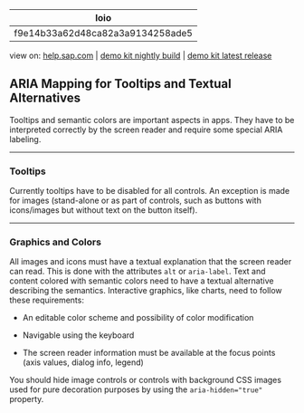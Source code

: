 | loio |
| -----|
| f9e14b33a62d48ca82a3a9134258ade5 |

<div id="loio">

view on: [help.sap.com](https://help.sap.com/viewer/DRAFT/3237636b137e43519a20ad5513c49ccb/latest/en-US/f9e14b33a62d48ca82a3a9134258ade5.html) | [demo kit nightly build](https://openui5nightly.hana.ondemand.com/#/topic/f9e14b33a62d48ca82a3a9134258ade5) | [demo kit latest release](https://openui5.hana.ondemand.com/#/topic/f9e14b33a62d48ca82a3a9134258ade5)</div>
<!-- loiof9e14b33a62d48ca82a3a9134258ade5 -->

## ARIA Mapping for Tooltips and Textual Alternatives

Tooltips and semantic colors are important aspects in apps. They have to be interpreted correctly by the screen reader and require some special ARIA labeling.

***

### Tooltips

Currently tooltips have to be disabled for all controls. An exception is made for images \(stand-alone or as part of controls, such as buttons with icons/images but without text on the button itself\).

***

### Graphics and Colors

All images and icons must have a textual explanation that the screen reader can read. This is done with the attributes `alt` or `aria-label`. Text and content colored with semantic colors need to have a textual alternative describing the semantics. Interactive graphics, like charts, need to follow these requirements:

-   An editable color scheme and possibility of color modification

-   Navigable using the keyboard

-   The screen reader information must be available at the focus points \(axis values, dialog info, legend\)


You should hide image controls or controls with background CSS images used for pure decoration purposes by using the `aria-hidden="true"` property.

